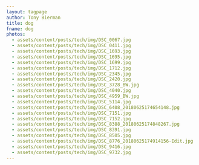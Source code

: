 ```yaml
---
layout: tagpage
author: Tony Bierman
title: dog
fname: dog
photos:
  - assets/content/posts/tech/img/DSC_0067.jpg
  - assets/content/posts/tech/img/DSC_0411.jpg
  - assets/content/posts/tech/img/DSC_1693.jpg
  - assets/content/posts/tech/img/DSC_1695.jpg
  - assets/content/posts/tech/img/DSC_1699.jpg
  - assets/content/posts/tech/img/DSC_1712.jpg
  - assets/content/posts/tech/img/DSC_2345.jpg
  - assets/content/posts/tech/img/DSC_2420.jpg
  - assets/content/posts/tech/img/DSC_3728_BW.jpg
  - assets/content/posts/tech/img/DSC_4040.jpg
  - assets/content/posts/tech/img/DSC_4959_BW.jpg
  - assets/content/posts/tech/img/DSC_5114.jpg
  - assets/content/posts/tech/img/DSC_6408_20180625174654148.jpg
  - assets/content/posts/tech/img/DSC_7151.jpg
  - assets/content/posts/tech/img/DSC_7152.jpg
  - assets/content/posts/tech/img/DSC_8388_20180625174848267.jpg
  - assets/content/posts/tech/img/DSC_8391.jpg
  - assets/content/posts/tech/img/DSC_8505.jpg
  - assets/content/posts/tech/img/DSC_8776_20180625174914156-Edit.jpg
  - assets/content/posts/tech/img/DSC_9416.jpg
  - assets/content/posts/tech/img/DSC_9732.jpg
---
```

